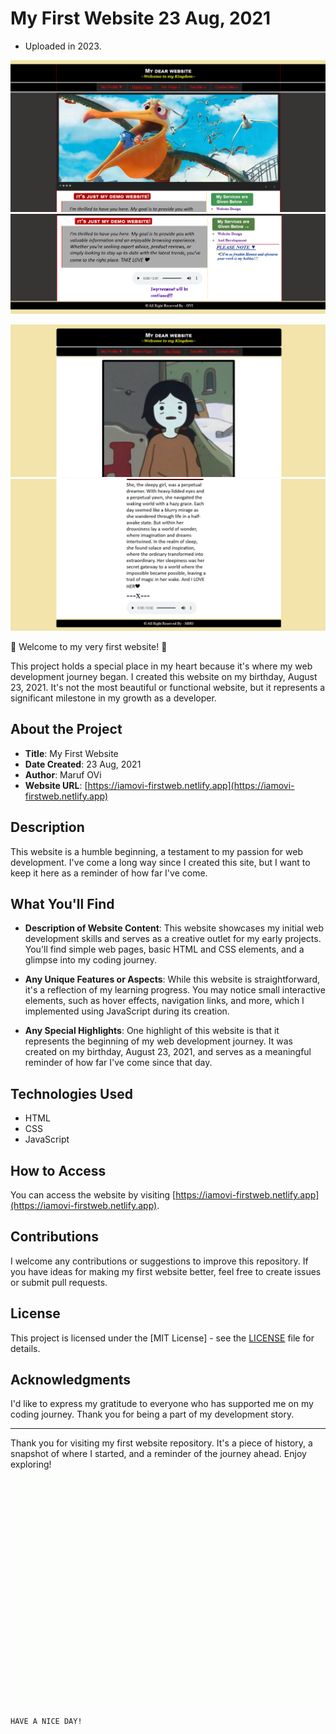 # My First Website 23 Aug, 2021

- Uploaded in 2023.

![Website Screenshot 01](https://github.com/iamovi/MyWebJourney/blob/main/website-preview/website-preview1.png)
![Website Screenshot 02](https://github.com/iamovi/MyWebJourney/blob/main/website-preview/website-preview2.png)

![Website Screenshot 03](https://github.com/iamovi/MyWebJourney/blob/main/website-preview/website-preview3.png)
![Website Screenshot 04](https://github.com/iamovi/MyWebJourney/blob/main/website-preview/website-preview4.png)

🌟 Welcome to my very first website! 🌟

This project holds a special place in my heart because it's where my web development journey began. I created this website on my birthday, August 23, 2021. It's not the most beautiful or functional website, but it represents a significant milestone in my growth as a developer.

## About the Project

- **Title**: My First Website
- **Date Created**: 23 Aug, 2021
- **Author**: Maruf OVi
- **Website URL**: [https://iamovi-firstweb.netlify.app](https://iamovi-firstweb.netlify.app)

## Description

This website is a humble beginning, a testament to my passion for web development. I've come a long way since I created this site, but I want to keep it here as a reminder of how far I've come.

## What You'll Find

- **Description of Website Content**: This website showcases my initial web development skills and serves as a creative outlet for my early projects. You'll find simple web pages, basic HTML and CSS elements, and a glimpse into my coding journey.

- **Any Unique Features or Aspects**: While this website is straightforward, it's a reflection of my learning progress. You may notice small interactive elements, such as hover effects, navigation links, and more, which I implemented using JavaScript during its creation.

- **Any Special Highlights**: One highlight of this website is that it represents the beginning of my web development journey. It was created on my birthday, August 23, 2021, and serves as a meaningful reminder of how far I've come since that day.


## Technologies Used

- HTML
- CSS
- JavaScript

## How to Access

You can access the website by visiting [https://iamovi-firstweb.netlify.app](https://iamovi-firstweb.netlify.app).


## Contributions

I welcome any contributions or suggestions to improve this repository. If you have ideas for making my first website better, feel free to create issues or submit pull requests.

## License

This project is licensed under the [MIT License] - see the [LICENSE](LICENSE) file for details.

## Acknowledgments

I'd like to express my gratitude to everyone who has supported me on my coding journey. Thank you for being a part of my development story.

---

Thank you for visiting my first website repository. It's a piece of history, a snapshot of where I started, and a reminder of the journey ahead. Enjoy exploring!

![Wave GIF](https://github.com/iamovi/MyWebJourney/blob/main/helloooo.gif)

`HAVE A NICE DAY!`